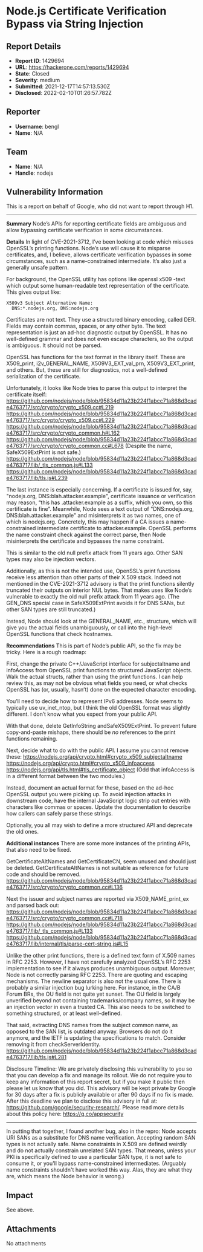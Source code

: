 # Node.js Certificate Verification Bypass via String Injection

## Report Details
- **Report ID**: 1429694
- **URL**: https://hackerone.com/reports/1429694
- **State**: Closed
- **Severity**: medium
- **Submitted**: 2021-12-17T14:57:13.530Z
- **Disclosed**: 2022-02-10T01:26:57.782Z

## Reporter
- **Username**: bengl
- **Name**: N/A

## Team
- **Name**: N/A
- **Handle**: nodejs

## Vulnerability Information
This is a report on behalf of Google, who did not want to report through H1.

---

**Summary**
Node’s APIs for reporting certificate fields are ambiguous and allow bypassing certificate verification in some circumstances.

**Details**
In light of CVE-2021-3712, I’ve been looking at code which misuses OpenSSL’s printing functions. Node’s use will cause it to misparse certificates, and, I believe, allows certificate verification bypasses in some circumstances, such as a name-constrained intermediate. It’s also just a generally unsafe pattern.

For background, the OpenSSL utility has options like openssl x509 -text which output some human-readable text representation of the certificate. This gives output like:

```
X509v3 Subject Alternative Name:  
  DNS:*.nodejs.org, DNS:nodejs.org
```

Certificates are not text. They use a structured binary encoding, called DER. Fields may contain commas, spaces, or any other byte. The text representation is just an ad-hoc diagnostic output by OpenSSL. It has no well-defined grammar and does not even escape characters, so the output is ambiguous. It should not be parsed.

OpenSSL has functions for the text format in the library itself. These are X509_print, i2v_GENERAL_NAME, X509V3_EXT_val_prn, X509V3_EXT_print, and others. But, these are still for diagnostics, not a well-defined serialization of the certificate.

Unfortunately, it looks like Node tries to parse this output to interpret the certificate itself:
https://github.com/nodejs/node/blob/95834d11a23b224f1abcc71a868d3cade4763717/src/crypto/crypto_x509.cc#L219
https://github.com/nodejs/node/blob/95834d11a23b224f1abcc71a868d3cade4763717/src/crypto/crypto_x509.cc#L229
https://github.com/nodejs/node/blob/95834d11a23b224f1abcc71a868d3cade4763717/src/crypto/crypto_common.h#L162
https://github.com/nodejs/node/blob/95834d11a23b224f1abcc71a868d3cade4763717/src/crypto/crypto_common.cc#L678
(Despite the name, SafeX509ExtPrint is not safe.)
https://github.com/nodejs/node/blob/95834d11a23b224f1abcc71a868d3cade4763717/lib/_tls_common.js#L133
https://github.com/nodejs/node/blob/95834d11a23b224f1abcc71a868d3cade4763717/lib/tls.js#L239

The last instance is especially concerning. If a certificate is issued for, say, "nodejs.org, DNS:blah.attacker.example", certificate issuance or verification may reason, “this has .attacker.example as a suffix, which you own, so this certificate is fine”. Meanwhile, Node sees a text output of "DNS:nodejs.org, DNS:blah.attacker.example" and misinterprets it as two names, one of which is nodejs.org. Concretely, this may happen if a CA issues a name-constrained intermediate certificate to attacker.example. OpenSSL performs the name constraint check against the correct parse, then Node misinterprets the certificate and bypasses the name constraint.

This is similar to the old null prefix attack from 11 years ago. Other SAN types may also be injection vectors.

Additionally, as this is not the intended use, OpenSSL’s print functions receive less attention than other parts of their X.509 stack. Indeed not mentioned in the CVE-2021-3712 advisory is that the print functions silently truncated their outputs on interior NUL bytes. That makes uses like Node’s vulnerable to exactly the old null prefix attack from 11 years ago. (The GEN_DNS special case in SafeX509ExtPrint avoids it for DNS SANs, but other SAN types are still truncated.)

Instead, Node should look at the GENERAL_NAME, etc., structure, which will give you the actual fields unambiguously, or call into the high-level OpenSSL functions that check hostnames.

**Recommendations**
This is part of Node’s public API, so the fix may be tricky. Here is a rough roadmap:

First, change the private C++/JavaScript interface for subjectaltname and infoAccess from OpenSSL print functions to structured JavaScript objects. Walk the actual structs, rather than using the print functions. I can help review this, as may not be obvious what fields you need, or what checks OpenSSL has (or, usually, hasn’t) done on the expected character encoding.

You’ll need to decide how to represent IPv6 addresses. Node seems to typically use uv_inet_ntop, but I think the old OpenSSL format was slightly different. I don’t know what you expect from your public API.

With that done, delete GetInfoString andSafeX509ExtPrint. To prevent future copy-and-paste mishaps, there should be _no_ references to the print functions remaining.

Next, decide what to do with the public API. I assume you cannot remove these:
https://nodejs.org/api/crypto.html#crypto_x509_subjectaltname
https://nodejs.org/api/crypto.html#crypto_x509_infoaccess
https://nodejs.org/api/tls.html#tls_certificate_object
(Odd that infoAccess is in a different format between the two modules.)

Instead, document an actual format for these, based on the ad-hoc OpenSSL output you were picking up. To avoid injection attacks in downstream code, have the internal JavaScript logic strip out entries with characters like commas or spaces. Update the documentation to describe how callers can safely parse these strings.

Optionally, you all may wish to define a more structured API and deprecate the old ones.

**Additional instances**
There are some more instances of the printing APIs, that also need to be fixed.

GetCertificateAltNames and GetCertificateCN, seem unused and should just be deleted. GetCertificateAltNames is not suitable as reference for future code and should be removed.
https://github.com/nodejs/node/blob/95834d11a23b224f1abcc71a868d3cade4763717/src/crypto/crypto_common.cc#L136

Next the issuer and subject names are reported via X509_NAME_print_ex and parsed back out:
https://github.com/nodejs/node/blob/95834d11a23b224f1abcc71a868d3cade4763717/src/crypto/crypto_common.cc#L718
https://github.com/nodejs/node/blob/95834d11a23b224f1abcc71a868d3cade4763717/lib/_tls_common.js#L133
https://github.com/nodejs/node/blob/95834d11a23b224f1abcc71a868d3cade4763717/lib/internal/tls/parse-cert-string.js#L15

Unlike the other print functions, there is a defined text form of X.509 names in RFC 2253. However, I have not carefully analyzed OpenSSL’s RFC 2253 implementation to see if it always produces unambiguous output. Moreover, Node is not correctly parsing RFC 2253. There are quoting and escaping mechanisms. The newline separator is also not the usual one. There is probably a similar injection bug lurking here. For instance, in the CA/B Forum BRs, the OU field is not quite yet sunset. The OU field is largely unverified beyond not containing trademarks/company names, so it may be an injection vector in even a trusted CA. This also needs to be switched to something structured, or at least well-defined.

That said, extracting DNS names from the subject common name, as opposed to the SAN list, is outdated anyway. Browsers do not do it anymore, and the IETF is updating the specifications to match. Consider removing it from checkServerIdentity.
https://github.com/nodejs/node/blob/95834d11a23b224f1abcc71a868d3cade4763717/lib/tls.js#L281

Disclosure Timeline: We are privately disclosing this vulnerability to you so that you can develop a fix and manage its rollout. We do not require you to keep any information of this report secret, but if you make it public then please let us know that you did. This advisory will be kept private by Google for 30 days after a fix is publicly available or after 90 days if no fix is made. After this deadline we plan to disclose this advisory in full at: https://github.com/google/security-research/. Please read more details about this policy here: https://g.co/appsecurity

---

In putting that together, I found another bug, also in the repro: Node accepts URI SANs as a substitute for DNS name verification. Accepting random SAN types is not actually safe. Name constraints in X.509 are defined weirdly and do not actually constrain unrelated SAN types. That means, unless your PKI is specifically defined to use a particular SAN type, it is not safe to consume it, or you'll bypass name-constrained intermediates. (Arguably name constraints shouldn't have worked this way. Alas, they are what they are, which means the Node behavior is wrong.)

## Impact

See above.

## Attachments
No attachments
